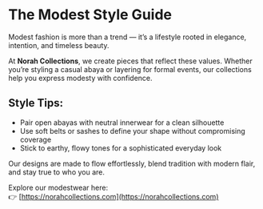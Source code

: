 # The Modest Style Guide

Modest fashion is more than a trend — it’s a lifestyle rooted in elegance, intention, and timeless beauty.

At **Norah Collections**, we create pieces that reflect these values. Whether you’re styling a casual abaya or layering for formal events, our collections help you express modesty with confidence.

## Style Tips:
- Pair open abayas with neutral innerwear for a clean silhouette
- Use soft belts or sashes to define your shape without compromising coverage
- Stick to earthy, flowy tones for a sophisticated everyday look

Our designs are made to flow effortlessly, blend tradition with modern flair, and stay true to who you are.

Explore our modestwear here:  
👉 [https://norahcollections.com](https://norahcollections.com)
